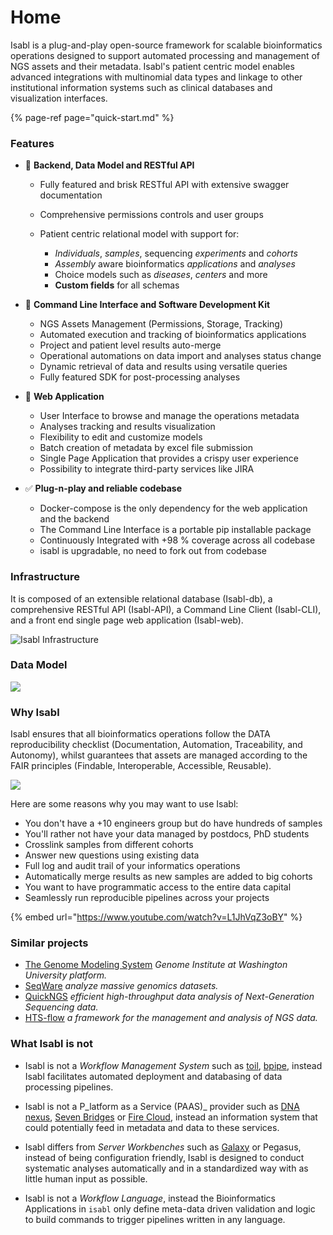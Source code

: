# Home

Isabl is a plug-and-play open-source framework for scalable bioinformatics operations designed to support automated processing and management of NGS assets and their metadata. Isabl's patient centric model enables advanced integrations with multinomial data types and linkage to other institutional information systems such as clinical databases and visualization interfaces.

{% page-ref page="quick-start.md" %}

### Features

* 👾 **Backend, Data Model and RESTful API**
  * Fully featured and brisk RESTful API with extensive swagger documentation
  * Comprehensive permissions controls and user groups
  * Patient centric relational model with support for:

    * _Individuals_, _samples_, sequencing _experiments_ and _cohorts_
    * _Assembly_ aware bioinformatics _applications_ and _analyses_
    * Choice models such as _diseases_, _centers_ and more
    * **Custom fields** for all schemas
* 🤖 **Command Line Interface and Software Development Kit**

  * NGS Assets Management \(Permissions, Storage, Tracking\)
  * Automated execution and tracking of bioinformatics applications
  * Project and patient level results auto-merge
  * Operational automations on data import and analyses status change
  * Dynamic retrieval of data and results using versatile queries
  * Fully featured SDK for post-processing analyses

* 🚀 **Web Application**

  * User Interface to browse and manage the operations metadata
  * Analyses tracking and results visualization
  * Flexibility to edit and customize models
  * Batch creation of metadata by excel file submission
  * Single Page Application that provides a crispy user experience
  * Possibility to integrate third-party services like JIRA

* ✅ **Plug-n-play and reliable codebase**
  * Docker-compose is the only dependency for the web application and the backend
  * The Command Line Interface is a portable pip installable package
  * Continuously Integrated with +98 % coverage across all codebase
  * isabl is upgradable, no need to fork out from codebase

### Infrastructure

It is composed of an extensible relational database \(Isabl-db\), a comprehensive RESTful API \(Isabl-API\), a Command Line Client \(Isabl-CLI\), and a front end single page web application \(Isabl-web\).

![Isabl Infrastructure](https://docs.google.com/drawings/d/e/2PACX-1vQnO2UBtPAGuUqobgfAH2GFbvuE5aCAzrYpxa_nBb8tigeT-GdfAkurTnOpzrpa_QDxBH-nrQ-lnxEk/pub?w=998&h=712)

### Data Model

![](https://docs.google.com/drawings/d/e/2PACX-1vTG3QBMOtwM5DhpFG07iQFj0SA0J7CE4e8Xd3ZJcpJy24EiDu9HbGomqslNFgqV3rauJ-z_VU-SY-ja/pub?w=1305&h=791)

### Why Isabl

Isabl ensures that all bioinformatics operations follow the DATA reproducibility checklist \(Documentation, Automation, Traceability, and Autonomy\), whilst guarantees that assets are managed according to the FAIR principles \(Findable, Interoperable, Accessible, Reusable\).

![](https://docs.google.com/drawings/d/e/2PACX-1vRCagXfy-ubxEHKL3GOSTTEGE1g9hWk1Ic0yTx3tWsBJHWSIfO5Y2Hcu0wTeBtb3mA1DeEXKw4c1fBd/pub?w=1216&h=810)

Here are some reasons why you may want to use Isabl:

* You don't have a +10 engineers group but do have hundreds of samples
* You'll rather not have your data managed by postdocs, PhD students
* Crosslink samples from different cohorts
* Answer new questions using existing data
* Full log and audit trail of your informatics operations
* Automatically merge results as new samples are added to big cohorts
* You want to have programmatic access to the entire data capital
* Seamlessly run reproducible pipelines across your projects

{% embed url="https://www.youtube.com/watch?v=L1JhVqZ3oBY" %}

### Similar projects

* [The Genome Modeling System](https://github.com/genome/gms) _Genome Institute at Washington University platform._
* [SeqWare](https://seqware.github.io/) _analyze massive genomics datasets._
* [QuickNGS](http://bifacility.uni-koeln.de/quickngs/web/) _efficient high-throughput data analysis of Next-Generation Sequencing data._
* [HTS-flow](https://github.com/arnaudceol/htsflow) _a framework for the management and analysis of NGS data._

### What Isabl is not

* Isabl is not a _Workflow Management System_ such as [toil](https://github.com/DataBiosphere/toil), [bpipe](https://github.com/ssadedin/bpipe), instead Isabl facilitates automated deployment and databasing of data processing pipelines.

* Isabl is not a P_latform as a Service \(PAAS\)_ provider such as [DNA nexus](https://www.dnanexus.com), [Seven Bridges](https://www.sevenbridges.com) or [Fire Cloud](https://software.broadinstitute.org/firecloud/), instead an information system that could potentially feed in metadata and data to these services. 
* Isabl differs from _Server Workbenches_ such as [Galaxy](https://usegalaxy.org/) or Pegasus, instead of being configuration friendly, Isabl is designed to conduct systematic analyses automatically and in a standardized way with as little human input as possible. 
* Isabl is not a _Workflow Language_, instead the Bioinformatics Applications in `isabl` only define meta-data driven validation and logic to build commands to trigger pipelines written in any language.

